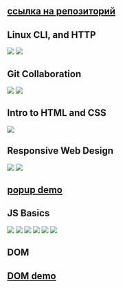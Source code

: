 ## [ссылка на репозиторий](https://github.com/maximmorenko/kottans-frontend)

## Linux CLI, and HTTP

![](https://github.com/maximmorenko/kottans-frontend/blob/master/task_linux_cli/001.jpg)
![](https://github.com/maximmorenko/kottans-frontend/blob/master/task_linux_cli/002.jpg)

## Git Collaboration

![](https://github.com/maximmorenko/kottans-frontend/blob/master/task_git_collaboration/git1.jpg)
![](https://github.com/maximmorenko/kottans-frontend/blob/master/task_git_collaboration/git2.jpg)

## Intro to HTML and CSS

![](https://github.com/maximmorenko/kottans-frontend/blob/master/task_html_css_intro/html_css.jpg)


## Responsive Web Design

![](https://github.com/maximmorenko/kottans-frontend/blob/master/task_responsive_web_design/img/flex1.jpg)
![](https://github.com/maximmorenko/kottans-frontend/blob/master/task_responsive_web_design/img/grid2.jpg)

## [popup demo](https://maximmorenko.github.io/kottans-frontend)


## JS Basics

![](https://github.com/maximmorenko/kottans-frontend/blob/master/assets/task_js_basics/01.jpg)
![](https://github.com/maximmorenko/kottans-frontend/blob/master/assets/task_js_basics/02.jpg)
![](https://github.com/maximmorenko/kottans-frontend/blob/master/assets/task_js_basics/03.jpg)
![](https://github.com/maximmorenko/kottans-frontend/blob/master/assets/task_js_basics/04.jpg)
![](https://github.com/maximmorenko/kottans-frontend/blob/master/assets/task_js_basics/05.jpg)
![](https://github.com/maximmorenko/kottans-frontend/blob/master/assets/task_js_basics/06.jpg)

## DOM

## [DOM demo](https://maximmorenko.github.io/kottans-frontend-dom)
